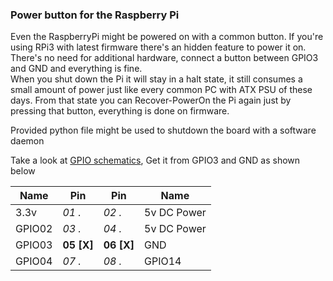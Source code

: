 ### Power button for the Raspberry Pi

Even the RaspberryPi might be powered on with a common button. If you're using RPi3 with latest firmware there's an hidden
feature to power it on.
There's no need for additional hardware, connect a button between GPIO3 and GND and everything is fine.<br>
When you shut down the Pi it will stay in a halt state, it still consumes a small amount of power just like every common PC
with ATX PSU of these days. From that state you can Recover-PowerOn the Pi again just by pressing that button, everything is
done on firmware.

Provided python file might be used to shutdown the board with a software daemon

Take a look at [GPIO schematics](../gpio.HeaderPinout.png), Get it from GPIO3 and GND as shown below

| Name   | Pin        | Pin        | Name        |
|--------|------------|------------|-------------|
| 3.3v   | _01 ._     | _02 ._     | 5v DC Power |
| GPIO02 | _03 ._     | _04 ._     | 5v DC Power |
| GPIO03 | **05 [X]** | **06 [X]** | GND         |
| GPIO04 | _07 ._     | _08 ._     | GPIO14      |
